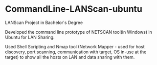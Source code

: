 CommandLine-LANScan-ubuntu
==========================

LANScan Project in Bachelor's Degree

Developed the command line prototype of NETSCAN tool(in Windows) in Ubuntu for LAN Sharing.

Used Shell Scripting and Nmap tool (Network Mapper - used for host discovery, port scanning, communication with target, OS in-use at the target) to show all the hosts on LAN and data sharing with them.
